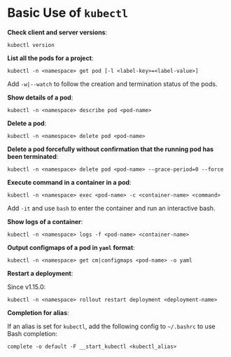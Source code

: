 # Basic Use of `kubectl`

**Check client and server versions**:

```
kubectl version
```

**List all the pods for a project**:

```
kubectl -n <namespace> get pod [-l <label-key>=<label-value>]
```

Add `-w|--watch` to follow the creation and termination status of the pods.

**Show details of a pod**:

```
kubectl -n <namespace> describe pod <pod-name>
```

**Delete a pod**:

```
kubectl -n <namespace> delete pod <pod-name>
```

**Delete a pod forcefully without confirmation that the running pod has been terminated**:

```
kubectl -n <namespace> delete pod <pod-name> --grace-period=0 --force
```

**Execute command in a container in a pod**:

```
kubectl -n <namespace> exec <pod-name> -c <container-name> <command>
```

Add `-it` and use `bash` to enter the container and run an interactive bash.

**Show logs of a container**:

```
kubectl -n <namespace> logs -f <pod-name> <container-name>
```

**Output configmaps of a pod in `yaml` format**:

```
kubectl -n <namespace> get cm|configmaps <pod-name> -o yaml
```

**Restart a deployment**:

Since v1.15.0:
```
kubectl -n <namespace> rollout restart deployment <deployment-name>
```

**Completion for alias**:

If an alias is set for `kubectl`, add the following config to `~/.bashrc` to use Bash completion:

```
complete -o default -F __start_kubectl <kubectl_alias>
```
